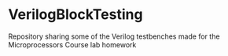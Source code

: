 # VerilogBlockTesting
Repository sharing some of the Verilog testbenches made for the Microprocessors Course lab homework
